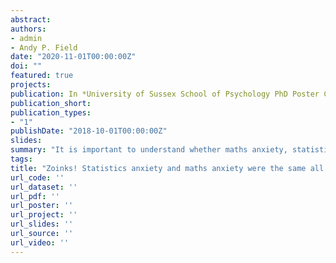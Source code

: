 ```yaml
---
abstract: 
authors:
- admin
- Andy P. Field
date: "2020-11-01T00:00:00Z"
doi: ""
featured: true
projects:
publication: In *University of Sussex School of Psychology PhD Poster Conference*
publication_short: 
publication_types:
- "1"
publishDate: "2018-10-01T00:00:00Z"
slides: 
summary: "It is important to understand whether maths anxiety, statistics anxiety, and other related constructs are distinct to prevent siloed research literatures that can impede scientific progress. Maths anxiety and statistics anxiety are currently treated as separate constructs in the research literature, yet no informative studies have been conducted that examine their distinctiveness. The present study tested the distinctiveness of the two constructs using exploratory factor analysis, latent profile analysis, and experimental work in a sample of 465 psychology undergraduates. Results indicated that the two constructs mostly likely share an underlying construct."
tags:
title: "Zoinks! Statistics anxiety and maths anxiety were the same all along!"
url_code: ''
url_dataset: ''
url_pdf: ''
url_poster: ''
url_project: ''
url_slides: ''
url_source: ''
url_video: ''  
---
```


